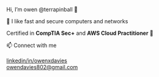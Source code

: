 
Hi, I’m owen @terrapinball 👋

🤖 I like fast and secure computers and networks

Certified in <strong>CompTIA Sec+</strong> and <strong>AWS Cloud Practitioner</strong> 🌱

📫 Connect with me <br><br>
        [linkedin/in/owenxdavies](https://www.linkedin.com/in/owenxdavies/) <br>
        owendavies802@gmail.com
